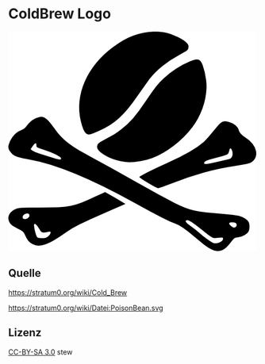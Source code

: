# ColdBrew Logo
![PoisonBean](PoisonBean.png?raw=true)

## Quelle
https://stratum0.org/wiki/Cold_Brew

https://stratum0.org/wiki/Datei:PoisonBean.svg

## Lizenz
[CC-BY-SA 3.0](http://creativecommons.org/licenses/by-sa/3.0/deed.de) stew